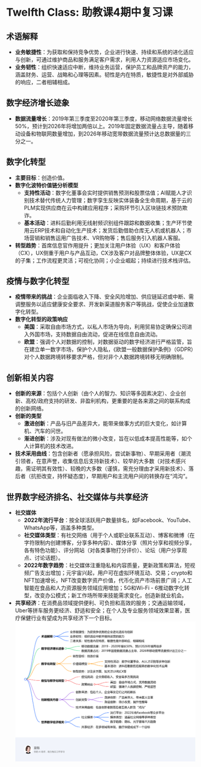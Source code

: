 # Twelfth Class: 助教课4期中复习课
## 术语解释
- **业务敏捷性**：为获取和保持竞争优势，企业进行快速、持续和系统的进化适应与创新，可通过维护商品和服务满足客户需求，利用人力资源适应市场变化。
- **业务韧性**：组织快速适应中断，维持业务运营，保护员工和品牌资产的能力，涵盖财务、运营、战略和心理等因素。韧性是内在特质，敏捷性是对外部威胁的响应，二者相辅相成。
## 数字经济增长迹象
- **数据流量增长**：2019年第三季度至2020年第三季度，移动网络数据流量增长50%，预计到2026年将增加两倍以上。2019年固定数据流量占主导，随着移动设备和物联网数量增加，到2026年移动宽带数据流量预计达总数据量的三分之一。
## 数字化转型
- **主要目标**：创造价值。
- **数字化波特价值链分析模型**
    - **支持性活动**：数字化董事会实时提供销售预测和股票估值；AI赋能人才识别技术替代传统人力管理；数字孪生反映实体装备全生命周期，基于云的PLM实现供应商在云中构建应用程序；采购环节引入区块链技术预防欺诈。
    - **基本活动**：进料后勤利用无线射频识别组件跟踪和数据收集；生产环节使用云ERP技术和自动化生产技术；发货后勤借助仓库无人机或机器人；市场营销和销售运用广告技术、VR购物等；售后服务引入机器人客服。
- **转型趋势**：首席信息官作用提升；更加关注用户体验（UX）和客户体验（CX），UX侧重于用户与产品互动，CX涉及客户对品牌整体体验，UX是CX的子集；工作流程更灵活；可视化协同；小企业崛起；持续进行技术栈评估。
## 疫情与数字化转型
- **疫情带来的挑战**：企业面临收入下降、安全风险增加、供应链延迟或中断、需调整服务以适应健康安全要求、开发新渠道服务客户等挑战，促使企业加速数字化转型。
- **数字化转型的政策响应**
    - **美国**：采取自由市场方式，以私人市场为导向，利用贸易协定确保公司进入外国市场，支持数据自由流动，促进在线信息自由流动。
    - **欧盟**：强调个人对数据的控制，对数据驱动的数字经济进行严格监管，旨在建立单一数字市场，保护个人隐私，《欧盟一般数据保护条例》（GDPR）对个人数据跨境转移要求严格，但对非个人数据跨境转移无明确限制。
## 创新相关内容
- **创新的来源**：包括个人创新（由个人的智力、知识等多因素决定）、企业创新、高校/政府支持的研发、非盈利机构，更重要的是各来源之间的联系构成的创新网络。
- **创新的类型**
    - **激进创新**：产品与旧产品差异大，能带来做事方式的巨大变化，如计算机、汽车的问世。
    - **渐进创新**：涉及对现有做法的微小改变，旨在以低成本提高性能等，如个人计算机的技术改进。
- **技术采用曲线**：包含创新者（愿承担风险，尝试新事物）、早期采用者（潮流引领者，在意声誉，收集信息后支持新技术）、较早的大多数（对技术感兴趣，需证明其有效性）、较晚的大多数（谨慎，需充分理由才采用新技术）、落后者（抗拒改变，持怀疑态度），早期用户和主流用户间的转换存在“鸿沟”。
## 世界数字经济排名、社交媒体与共享经济
- **社交媒体**
    - **2022年流行平台**：按全球活跃用户数量排名，如Facebook、YouTube、WhatsApp等，涵盖多种类型。
    - **社交媒体类型**：有社交网络（用于个人或职业联系互动）、博客和微博（在字符限制内创建博客，分享多种内容）、媒体分享（照片分享和视频分享，各有特色功能）、评分网站（对各类事物打分评价）、论坛（用户分享观点、讨论话题）。
    - **2022年数字趋势**：社交媒体注重隐私和内容质量，更新政策和算法，短视频广告支出增加；元宇宙兴起，用户可在虚拟环境互动、交易；crypto和NFT加速增长，NFT改变数字资产价值，代币化资产市场前景广阔；人工智能在食品和人力资源服务领域应用增加；5G和Wi-Fi - 6推动数字化转型，改变办公模式；新工作场所带来技能需求变化，创造新就业机会。
- **共享经济**：在消费品领域提供便利、可负担和高效的服务；交通运输领域，Uber等拼车服务更经济、舒适和安全；在个人及专业服务领域效果显著，医疗保健行业有望成为共享经济下一个目标。 
![exported_image.png](exported_image.png)
